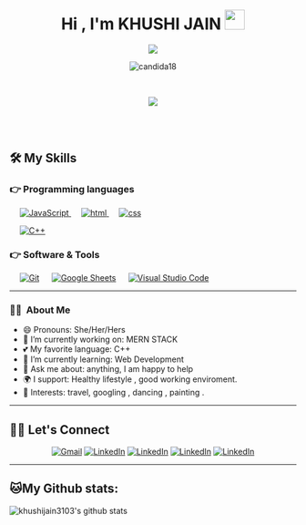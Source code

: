 <h1 align="center">Hi , I'm KHUSHI JAIN <img src="https://media.giphy.com/media/hvRJCLFzcasrR4ia7z/giphy.gif" width="35"></h1>

<p align="center">
 <a href="https://github.com/khushijain3103"><img src="https://readme-typing-svg.herokuapp.com?lines=Computer+Science+Student;Engineer+in+the+making;DS%20|%20Algo%20|%20Web+Dev%20Enthusiast;Always%20learning%20new%20things&center=true&width=500&height=50"></a>
	</p>
 
 <p align="center"> <img src="https://gpvc.arturio.dev/khushijain3103" alt="candida18" > </p>

 <br>
<p  align="center"> 
<img src="https://c.tenor.com/AlUkiGkR2j8AAAAM/new-game-ahagon-umiko-programming.gif">
</p>
<br>
<br>


## 🛠️ My Skills

### 👉 Programming languages

<p align="left"> 
   &emsp;
  <a href="https://developer.mozilla.org/en-US/docs/Web/JavaScript" target="_blank"> 
     <img  alt="JavaScript" src="https://img.shields.io/badge/JavaScript%20-%23F7DF1E.svg?logo=javascript&logoColor=black">
   </a>
  &emsp;
  <a href="https://www.w3schools.com/html/" target="_blank"> 
    <img alt="html" src="https://img.shields.io/badge/HTML5-E34F26?style=for-the-badge&logo=html5&logoColor=white">
  </a>
   &emsp;
  <a href="https://www.w3schools.com/w3css/defaulT.asp">
    <img alt="css" src="https://img.shields.io/badge/CSS-239120?&style=for-the-badge&logo=css3&logoColor=white"/>
  </a>

  &emsp;
  <a href="https://www.w3schools.com/cpp/" target="_blank"> 
    <img alt="C++" src="https://img.shields.io/badge/C++%20-%2300599C.svg?logo=c%2B%2B&logoColor=white">
  </a> 
</p>

### 👉 Software & Tools
 
<p>
 &emsp;
    <a href="#"><img alt="Git" src="https://img.shields.io/badge/Git%20-%23F05033.svg?logo=git&logoColor=white"></a>
  &emsp;
    <a href="#"><img alt="Google Sheets" src="https://img.shields.io/badge/Google%20Sheets%20-%2334A853.svg?logo=google%20sheets&logoColor=white"></a>
  &emsp;
    <a href="#"><img alt="Visual Studio Code" src="https://img.shields.io/badge/Visual%20Studio%20Code-0078d7.svg?logo=visual-studio-code&logoColor=white"></a>
  &emsp;
</p>
<hr>
<h3> 👩‍🦰 &nbsp;About Me </h3>

- 😄 Pronouns: She/Her/Hers 
- 🔭 I’m currently working on: MERN STACK
- 💕 My favorite language: C++
- 🌱 I’m currently learning: Web Development
- 💬 Ask me about: anything, I am happy to help
- 🌍 I support: Healthy lifestyle , good working enviroment.
- 💜 Interests: travel, googling , dancing , painting .

<hr>

## 🙋‍♀️ Let's Connect
<p align="center">
	<a href="mailto:khushijain3103@gmail.com"><img src="https://img.shields.io/badge/gmail-%23D14836.svg?&style=for-the-badge&logo=gmail&logoColor=white" alt="Gmail"/></a>
	<a href="https://www.linkedin.com/in/khushi-jain-5505b8207"><img src="https://img.shields.io/badge/linkedin-%230077B5.svg?&style=for-the-badge&logo=linkedin&logoColor=white" alt="LinkedIn"/></a>
    <a href="https://leetcode.com/anitajain52573/"><img src="https://img.shields.io/badge/-LeetCode-FFA116?style=for-the-badge&logo=LeetCode&logoColor=black"  alt="LinkedIn"/></a>
    <a href="https://www.codechef.com/users/khushi_3101"><img src="https://img.shields.io/badge/-CodeChef-5B4638?style=for-the-badge&logo=CodeChef&logoColor=white"  alt="LinkedIn"/></a>
    <a href="https://www.instagram.com/khushijain31?r=nametag"><img src="https://img.shields.io/badge/Instagram-E4405F?style=for-the-badge&logo=instagram&logoColor=white"  alt="LinkedIn"/></a>
	
</p>

<hr>

## 🐱My Github stats:
![khushijain3103's github stats](https://github-readme-stats.vercel.app/api?username=khushijain3103&show_icons=true&title_color=ffc857&icon_color=8ac926&text_color=daf7dc&bg_color=151515&hide=["stars"]) 
